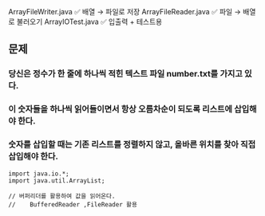 ArrayFileWriter.java   ✅ 배열 → 파일로 저장
ArrayFileReader.java   ✅ 파일 → 배열로 불러오기
ArrayIOTest.java       ✅ 입출력 + 테스트용

## 문제 
### 당신은 정수가 한 줄에 하나씩 적힌 텍스트 파일 number.txt를 가지고 있다.
### 이 숫자들을 하나씩 읽어들이면서 항상 오름차순이 되도록 리스트에 삽입해야 한다.
### 숫자를 삽입할 때는 기존 리스트를 정렬하지 않고, 올바른 위치를 찾아 직접 삽입해야 한다.

    import java.io.*;
    import java.util.ArrayList;

    // 버퍼리더를 활용하여 값을 읽어온다.
    //    BufferedReader ,FileReader 활용